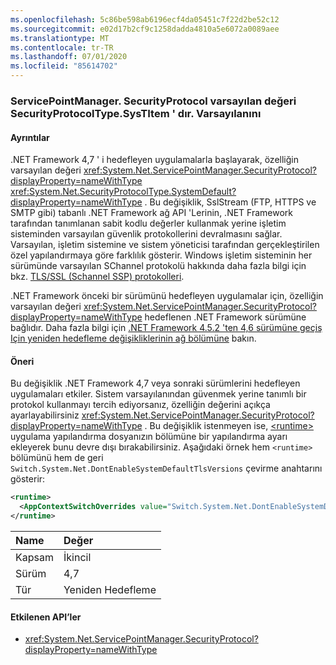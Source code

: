 ```yaml
---
ms.openlocfilehash: 5c86be598ab6196ecf4da05451c7f22d2be52c12
ms.sourcegitcommit: e02d17b2cf9c1258dadda4810a5e6072a0089aee
ms.translationtype: MT
ms.contentlocale: tr-TR
ms.lasthandoff: 07/01/2020
ms.locfileid: "85614702"
---
```

### <a name="default-value-of-servicepointmanagersecurityprotocol-is-securityprotocoltypesystemdefault"></a>ServicePointManager. SecurityProtocol varsayılan değeri SecurityProtocolType.SysTItem ' dır. Varsayılanını

#### <a name="details"></a>Ayrıntılar

.NET Framework 4,7 ' i hedefleyen uygulamalarla başlayarak, özelliğin varsayılan değeri <xref:System.Net.ServicePointManager.SecurityProtocol?displayProperty=nameWithType> <xref:System.Net.SecurityProtocolType.SystemDefault?displayProperty=nameWithType> . Bu değişiklik, SslStream (FTP, HTTPS ve SMTP gibi) tabanlı .NET Framework ağ API 'Lerinin, .NET Framework tarafından tanımlanan sabit kodlu değerler kullanmak yerine işletim sisteminden varsayılan güvenlik protokollerini devralmasını sağlar. Varsayılan, işletim sistemine ve sistem yöneticisi tarafından gerçekleştirilen özel yapılandırmaya göre farklılık gösterir. Windows işletim sisteminin her sürümünde varsayılan SChannel protokolü hakkında daha fazla bilgi için bkz. [TLS/SSL (Schannel SSP) protokolleri](https://docs.microsoft.com/windows/desktop/SecAuthN/protocols-in-tls-ssl--schannel-ssp-).</p>.NET Framework önceki bir sürümünü hedefleyen uygulamalar için, özelliğin varsayılan değeri <xref:System.Net.ServicePointManager.SecurityProtocol?displayProperty=nameWithType> hedeflenen .NET Framework sürümüne bağlıdır. Daha fazla bilgi için [.NET Framework 4.5.2 'ten 4,6 sürümüne geçiş Için yeniden hedefleme değişikliklerinin ağ bölümüne](~/docs/framework/migration-guide/retargeting/4.5.2-4.6.md#networking) bakın.

#### <a name="suggestion"></a>Öneri

Bu değişiklik .NET Framework 4,7 veya sonraki sürümlerini hedefleyen uygulamaları etkiler. Sistem varsayılanından güvenmek yerine tanımlı bir protokol kullanmayı tercih ediyorsanız, özelliğin değerini açıkça ayarlayabilirsiniz <xref:System.Net.ServicePointManager.SecurityProtocol?displayProperty=nameWithType> . Bu değişiklik istenmeyen ise, [\<runtime>](~/docs/framework/configure-apps/file-schema/runtime/runtime-element.md) uygulama yapılandırma dosyanızın bölümüne bir yapılandırma ayarı ekleyerek bunu devre dışı bırakabilirsiniz. Aşağıdaki örnek hem `<runtime>` bölümünü hem de geri `Switch.System.Net.DontEnableSystemDefaultTlsVersions` çevirme anahtarını gösterir:

```xml
<runtime>
  <AppContextSwitchOverrides value="Switch.System.Net.DontEnableSystemDefaultTlsVersions=true" />
</runtime>
```

| Name    | Değer       |
|:--------|:------------|
| Kapsam   | İkincil       |
| Sürüm | 4,7         |
| Tür    | Yeniden Hedefleme |

#### <a name="affected-apis"></a>Etkilenen API’ler

- <xref:System.Net.ServicePointManager.SecurityProtocol?displayProperty=nameWithType>
